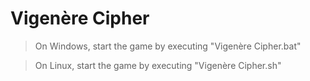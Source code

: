 # Vigenère Cipher

 > On Windows, start the game by executing "Vigenère Cipher.bat"

 > On Linux, start the game by executing "Vigenère Cipher.sh"
